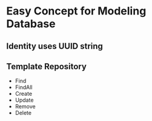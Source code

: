 # Easy Concept for Modeling Database

## Identity uses UUID string
## Template Repository
- Find
- FindAll
- Create
- Update
- Remove
- Delete